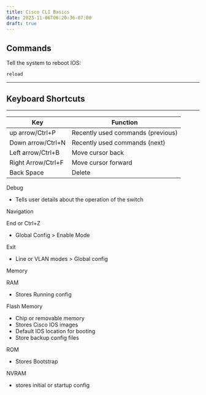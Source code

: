 ```yaml
---
title: Cisco CLI Basics
date: 2023-11-06T06:20:36-07:00
draft: true
---
```


## Commands

Tell the system to reboot IOS:
```
reload
```  

---
## Keyboard Shortcuts
---

| Key | Function |
|---|---|
|up arrow/Ctrl+P | Recently used commands (previous)|
|Down arrow/Ctrl+N | Recently used commands (next)|
|Left arrow/Ctrl+B | Move cursor back|
|Right Arrow/Ctrl+F | Move cursor forward|
|Back Space | Delete|

Debug

-   Tells user details about the operation of the switch

Navigation

End or Ctrl+Z

-   Global Config > Enable Mode

Exit

-   Line or VLAN modes > Global config

Memory

RAM

-   Stores Running config

Flash Memory

-   Chip or removable memory
-   Stores Cisco IOS images
-   Default IOS location for booting
-   Store backup config files

ROM

-   Stores Bootstrap

NVRAM

-   stores initial or startup config

